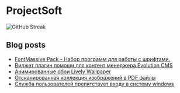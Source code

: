 # ProjectSoft
![GitHub Streak](http://github-readme-streak-stats.herokuapp.com?user=ProjectSoft-STUDIONIONS&locale=ru&mode=weekly)

## Blog posts
<!-- BLOG-POST-LIST:START -->
- [FontMassive Pack - Набор программ для работы с шрифтами.](https://projectsoft.ru/apps/fontmassive-pack/)
- [Виджет плагин помощи для контент менеджера Evolution CMS](https://projectsoft.ru/apps/widget-help/)
- [Анимированные обои Lively Wallpaper](https://projectsoft.ru/apps/lively-wallpaper/)
- [Отсканированная коллекция изображений в PDF файлы](https://projectsoft.ru/apps/scanned-images-to-pdf-file/)
- [Служба пользователей препятствует входу в систему windows](https://projectsoft.ru/troubleshoot/sluzhba-polzovatelej-prepyatstvuet-vhodu-v-sistemu-windows/)
<!-- BLOG-POST-LIST:END -->
